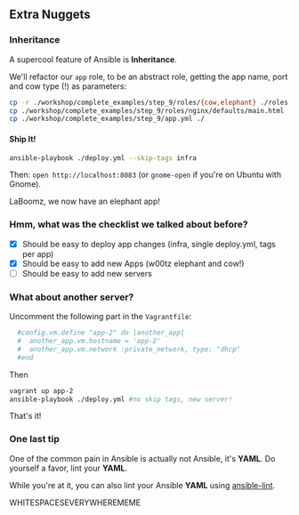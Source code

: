 ## Extra Nuggets

### Inheritance

A supercool feature of Ansible is **Inheritance**.

We'll refactor our `app` role, to be an abstract role, getting the app name, port and cow type (!) as parameters:

```bash
cp -r ./workshop/complete_examples/step_9/roles/{cow,elephant} ./roles
cp ./workshop/complete_examples/step_9/roles/nginx/defaults/main.html ./roles/nginx/defaults/main.yml
cp ./workshop/complete_examples/step_9/app.yml ./
```

#### Ship It!

```bash
ansible-playbook ./deploy.yml --skip-tags infra
```

Then: `open http://localhost:8083` (or `gnome-open` if you're on Ubuntu with Gnome).

LaBoomz, we now have an elephant app!

### Hmm, what was the checklist we talked about before?

- [x] Should be easy to deploy app changes (infra, single deploy.yml, tags per app)
- [x] Should be easy to add new Apps (w00tz elephant and cow!)
- [ ] Should be easy to add new servers

### What about another server?

Uncomment the following part in the `Vagrantfile`:

```ruby
  #config.vm.define "app-2" do |another_app|
  #  another_app.vm.hostname = 'app-2'
  #  another_app.vm.network :private_network, type: "dhcp"
  #end
```

Then

```bash
vagrant up app-2
ansible-playbook ./deploy.yml #no skip tags, new server!
```

That's it!

### One last tip

One of the common pain in Ansible is actually not Ansible, it's **YAML**.
Do yourself a favor, lint your **YAML**.

While you're at it, you can also lint your Ansible **YAML** using [ansible-lint](https://github.com/willthames/ansible-lint).

WHITESPACESEVERYWHEREMEME
